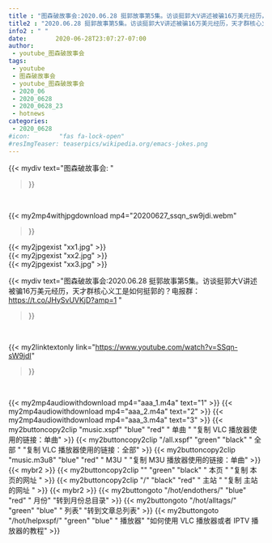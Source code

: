 ```yaml
---
title : "图森破故事会:2020.06.28 挺郭故事第5集。访谈挺郭大V讲述被骗16万美元经历，天才群核心义工是如何挺郭的？电报群：https://t.co/JHySvUVKjD?amp=1 "
title2 : "2020.06.28 挺郭故事第5集。访谈挺郭大V讲述被骗16万美元经历，天才群核心义工是如何挺郭的？电报群：https://t.co/JHySvUVKjD?amp=1 "
info2 : " "
date:        2020-06-28T23:07:27-07:00
author:
 - youtube_图森破故事会
tags:
 - youtube
 - 图森破故事会
 - youtube_图森破故事会
 - 2020_06
 - 2020_0628
 - 2020_0628_23
 - hotnews
categories:
 - 2020_0628
#icon:        "fas fa-lock-open"
#resImgTeaser: teaserpics/wikipedia.org/emacs-jokes.png
---
```


{{< mydiv text="图森破故事会: "
>}}
<br>


{{< my2mp4withjpgdownload mp4="20200627_ssqn_sw9jdi.webm"
>}}

{{< my2jpgexist "xx1.jpg" >}}<br>
{{< my2jpgexist "xx2.jpg" >}}<br>
{{< my2jpgexist "xx3.jpg" >}}<br>



{{< mydiv text="图森破故事会:2020.06.28 挺郭故事第5集。访谈挺郭大V讲述被骗16万美元经历，天才群核心义工是如何挺郭的？电报群：https://t.co/JHySvUVKjD?amp=1 "
>}}
<br>

{{< my2linktextonly link="https://www.youtube.com/watch?v=SSqn-sW9jdI"
>}}


<br>

{{< my2mp4audiowithdownload mp4="aaa_1.m4a"    text="1" >}}
{{< my2mp4audiowithdownload mp4="aaa_2.m4a"    text="2" >}}
{{< my2mp4audiowithdownload mp4="aaa_3.m4a"    text="3" >}}
{{< my2buttoncopy2clip "music.xspf"        "blue"   "red"    " 单曲 "  "复制 VLC 播放器使用的链接：单曲" >}} {{< my2buttoncopy2clip "/all.xspf"         "green"  "black"  " 全部 "  "复制 VLC 播放器使用的链接：全部" >}} {{< my2buttoncopy2clip "music.m3u8"        "blue"   "red"    " M3U  "    "复制 M3U 播放器使用的链接：单曲" >}} {{< mybr2 >}} {{< my2buttoncopy2clip ""                  "green"  "black"  " 本页 "    "复制 本页的网址 " >}} {{< my2buttoncopy2clip "/"                 "black"  "red"    " 主站 "    "复制 主站的网址 " >}} {{< mybr2 >}} {{< my2buttongoto      "/hot/endothers/"   "blue"   "red"    " 月份"   "转到月份总目录" >}} {{< my2buttongoto      "/hot/alltags/"     "green"  "blue"   " 列表"   "转到文章总列表" >}} {{< my2buttongoto      "/hot/helpxspf/"    "green"  "blue"   " 播放器" "如何使用 VLC 播放器或者 IPTV 播放器的教程" >}} 
